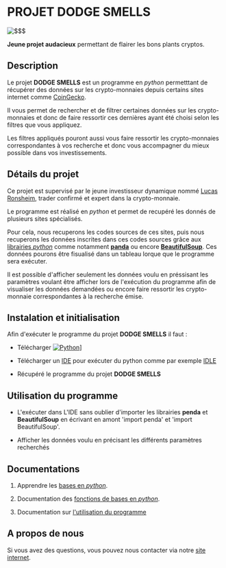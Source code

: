 # PROJET DODGE SMELLS
![$$$](https://th.bing.com/th/id/OIP.6kMzGWALeT8v8XJX6whRpwHaHx?w=205&h=212&c=7&r=0&o=5&dpr=1.3&pid=1.7)

**Jeune projet audacieux** permettant de flairer les bons plants cryptos.


## Description

Le projet **DODGE SMELLS** est un programme en *python* permetttant de récupérer des données sur les crypto-monnaies depuis certains sites internet comme [CoinGecko](https://www.coingecko.com/fr).

Il vous permet de rechercher et de filtrer certaines données sur les crypto-monnaies et donc de faire ressortir ces dernières ayant été choisi selon les filtres que vous appliquez.

Les filtres appliqués pouront aussi vous faire ressortir les crypto-monnaies correspondantes à vos recherche et donc vous accompagner du mieux possible dans vos investissements.

## Détails du projet

Ce projet est supervisé par le jeune investisseur dynamique nommé [Lucas Ronsheim](https://www.linkedin.com/in/lucas-ronsheim-9b968b175/), trader confirmé et expert dans la crypto-monnaie.

Le programme est réalisé en *python* et permet de recupéré les donnés de plusieurs sites spécialisés. 

Pour cela, nous recuperons les codes sources de ces sites, puis nous recuperons les données inscrites dans ces codes sources grâce aux [librairies *python*](https://www.educba.com/python-libraries-list/) comme notamment [**panda**](https://pandas.pydata.org/docs/) ou encore [**BeautifulSoup**](https://beautiful-soup-4.readthedocs.io/en/latest/).
Ces données pourons être fisualisé dans un tableau lorque que le programme sera exécuter.

Il est possible d'afficher seulement les données voulu en préssisant les paramètres voulant être afficher lors de l'exécution du programme afin de visualiser les données demandées ou encore faire ressortir les crypto-monnaie correspondantes à la recherche émise.


## Instalation et initialisation

Afin d'exécuter le programme du projet **DODGE SMELLS** il faut :

- Télécharger [![Python](https://th.bing.com/th/id/OIP.lDgDwTfcIR4iedvoChfEAQHaCJ?w=316&h=101&c=7&r=0&o=5&dpr=1.3&pid=1.7)](https://python.fr.softonic.com/?utm_source=Bing&utm_medium=paid&utm_campaign=BING_FR_DSA&msclkid=a4067f1af5661a28273d1c774580eed0)]

- Télécharger un [IDE](https://www.commentcoder.com/ide-python/#:~:text=Top%2011%20des%20meilleurs%20IDE%20pour%20Python%20en,Windows%2FmacOS%2FLinux%20...%208%208.%20Spyder%20...%20%C3%89l%C3%A9ments%20suppl%C3%A9mentaires) pour exécuter du python comme par exemple [IDLE](https://python.developpez.com/telecharger/detail/id/1925/IDLE)

- Récupéré le programme du projet **DODGE SMELLS**


## Utilisation du programme

- L'exécuter dans L'IDE sans oublier d'importer les librairies **penda** et **BeautifulSoup** en écrivant en amont 'import penda' et 'import BeautifulSoup'.

- Afficher les données voulu en précisant les différents paramètres recherchés


## Documentations

1) Apprendre les [bases en *python*](https://www.youtube.com/watch?v=CXf_7W-qACU&t=18s).

2) Documentation des [fonctions de bases en *python*](https://courspython.com/fonctions.html).

3) Documentation sur [l'utilisation du programme](https://cat-bounce.com/)


## A propos de nous 

Si vous avez des questions, vous pouvez nous contacter via notre [site internet](http://www.fautvraimentetreconpouravoiruneadresseinternetaussilongue.com/).